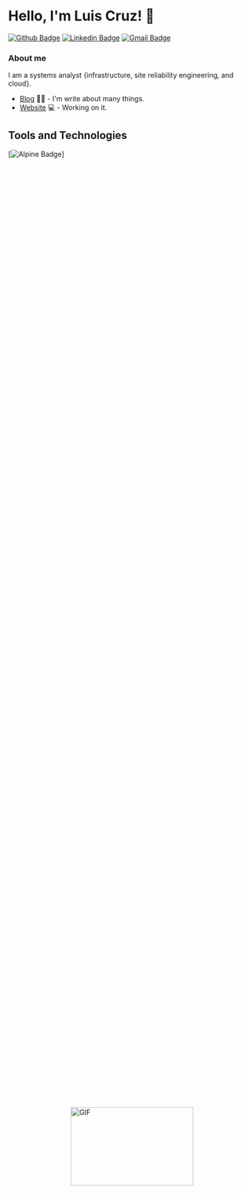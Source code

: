 # Hello, I'm Luis Cruz! 👋

[![Github Badge](https://img.shields.io/badge/-Github-000?style=flat-square&logo=Github&logoColor=white&link=https://github.com/luiscruzcwb)](https://github.com/luiscruzcwb)
[![Linkedin Badge](https://img.shields.io/badge/-LinkedIn-blue?style=flat-square&logo=Linkedin&logoColor=white&link=https://www.linkedin.com/in/luiscruzcwb/)](https://www.linkedin.com/in/luiscruzcwb/)
[![Gmail Badge](https://img.shields.io/badge/Gmail-D14836?style=flat-square&logo=gmail&logoColor=white&malito=contato@luiscruz.com.br)](mailto:contato@luiscruz.com.br)

### About me
I am a systems analyst {infrastructure, site reliability engineering, and cloud}.

- [Blog](https://dev.to/luiscruzcwb) ✍🏼 - I'm write about many things.
- [Website](https://luiscruz.com.br) 💻 - Working on it.


## Tools and Technologies

[![Alpine Badge](https://img.shields.io/badge/Alpine_Linux-0D597F?style=for-the-badge&logo=alpine-linux&logoColor=white)]  


<div style="display: flex; justify-content: center; align-items: center; height: 100vh;">
    <img src="https://github.com/abhisheknaiidu/abhisheknaiidu/blob/master/code.gif?raw=true" width="250" height="160" alt="GIF">
</div>





